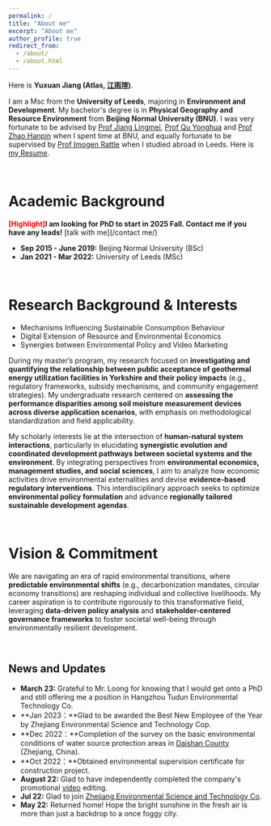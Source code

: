 ```yaml
---
permalink: /
title: "About me"
excerpt: "About me"
author_profile: true
redirect_from: 
  - /about/
  - /about.html
---
```


Here is **Yuxuan Jiang (Atlas, [江雨瑄](/file/江雨瑄简历.pdf))**.

I am a Msc from the **University of Leeds**, majoring in **Environment and Development**. My bachelor's degree is in **Physical Geography and Resource Environment** from **Beijing Normal University (BNU)**. I was very fortunate to be advised by [Prof Jiang Lingmei](http://www.slrss.cn/sourcedb_slrss_cas/kydw/yjy/202006/t20200628_566012.html),  [Prof Qu Yonghua](http://www.slrss.cn/sourcedb_slrss_cas/kydw/fyjy/202006/t20200628_566005.html) and [Prof Zhao Hanpin](http://geo.bnu.edu.cn/jgszbf/jzyjbk/jzryzc/33918.html) when I spent time at BNU, and equally fortunate to be supervised by [Prof Imogen Rattle](https://environment.leeds.ac.uk/see/staff/8918/dr-imogen-rattle) when I studied abroad in Leeds. Here is [my Resume](/file/ResumeYuxuanJiang.pdf).

<br>

Academic Background
======
**<font color='red'>[Highlight]</font>I am looking for PhD to start in 2025 Fall. Contact me if you have any leads!** [talk with me](/contact me/)

- **Sep 2015 - June 2019:** Beijing Normal University (BSc)
- **Jan 2021 - Mar 2022:** University of Leeds (MSc)

<br>

Research Background & Interests
======
- Mechanisms Influencing Sustainable Consumption Behaviour
- Digital Extension of Resource and Environmental Economics
- Synergies between Environmental Policy and Video Marketing

During my master’s program, my research focused on **investigating and quantifying the relationship between public acceptance of geothermal energy utilization facilities in Yorkshire and their policy impacts** (e.g., regulatory frameworks, subsidy mechanisms, and community engagement strategies). My undergraduate research centered on **assessing the performance disparities among soil moisture measurement devices across diverse application scenarios**, with emphasis on methodological standardization and field applicability.

My scholarly interests lie at the intersection of **human-natural system interactions**, particularly in elucidating **synergistic evolution and coordinated development pathways between societal systems and the environment**. By integrating perspectives from **environmental economics, management studies, and social sciences**, I aim to analyze how economic activities drive environmental externalities and devise **evidence-based regulatory interventions**. This interdisciplinary approach seeks to optimize **environmental policy formulation** and advance **regionally tailored sustainable development agendas**.

<br>

# Vision & Commitment

We are navigating an era of rapid environmental transitions, where **predictable environmental shifts** (e.g., decarbonization mandates, circular economy transitions) are reshaping individual and collective livelihoods. My career aspiration is to contribute rigorously to this transformative field, leveraging **data-driven policy analysis** and **stakeholder-centered governance frameworks** to foster societal well-being through environmentally resilient development.

<br>

## News and Updates

- **March 23:** Grateful to Mr. Loong for knowing that I would get onto a PhD and still offering me a position in Hangzhou Tudun Environmental Technology Co.
- **Jan 2023：**Glad to be awarded the Best New Employee of the Year by Zhejiang Environmental Science and Technology Cop.
- **Dec 2022：**Completion of the survey on the basic environmental conditions of water source protection areas in [Daishan County](https://baike.baidu.com/item/%E5%B2%B1%E5%B1%B1%E5%8E%BF/6792495) (Zhejiang, China).
- **Oct 2022：**Obtained environmental supervision certificate for construction project.
- **August 22:** Glad to have independently completed the company's promotional [video](https://www.bilibili.com/video/BV1vG411H7jJ/?spm_id_from=333.999.0.0&vd_source=e138d36a71c4a6d180d5b0a155b9bc28) editing.
- **Jul 22:** Glad to join [Zhejiang Environmental Science and Technology Co](https://www.zjshjkj.com/).
- **May 22:** Returned home! Hope the bright sunshine in the fresh air is more than just a backdrop to a once foggy city.
